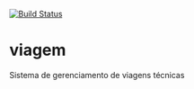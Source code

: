 [![Build Status](https://travis-ci.org/alanismael/viagem.svg?branch=master)](https://travis-ci.org/alanismael/viagem)
# viagem
Sistema de gerenciamento de viagens técnicas